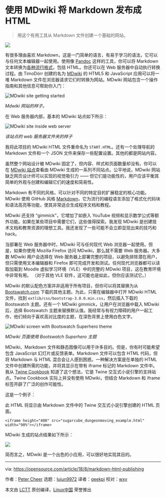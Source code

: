 使用 MDwiki 将 Markdown 发布成 HTML
======
> 用这个有用工具从 Markdown 文件创建一个基础的网站。

![](https://opensource.com/sites/default/files/styles/image-full-size/public/lead-images/coffee_cafe_brew_laptop_desktop.jpg?itok=G-n1o1-o)

有很多理由喜欢 Markdown，这是一门简单的语言，有易于学习的语法，它可以与任何文本编辑器一起使用。使用像 [Pandoc][1] 这样的工具，你可以将 Markdown 文本转换为[各种流行格式][2]，包括 HTML。你还可以在 Web 服务器中自动执行转换过程。由 TimoDörr 创建的名为  [MDwiki][3] 的 HTML5 和 JavaScript 应用可以将一堆 Markdown 文件在浏览器请求它们时转换为网站。MDwiki 网站包含一个操作指南和其他信息可帮助你入门：

![MDwiki site getting started][5]

*Mdwiki 网站的样子。*

在 Web 服务器内部，基本的 MDwiki 站点如下所示：

![MDwiki site inside web server][7]

*该站点的 web 服务器文件夹的样子*

我将此项目的 MDwiki HTML 文件重命名为 `START.HTML`。还有一个处理导航的 Markdown 文件和一个 JSON 文件来保存一些配置设置。其他的都是网站内容。

虽然整个网站设计被 MDwiki 固定了，但内容、样式和页面数量却没有。你可以在 [MDwiki 站点][8]查看由 MDwiki 生成的一系列不同站点。公平地说，MDwiki 网站缺乏网页设计师可以实现的视觉吸引力 —— 但它们是功能性的，用户应该平衡其简单的外观与创建和编辑它们的速度和简易性。

Markdown 有不同的风格，可以针对不同的特定目的扩展稳定的核心功能。MDwiki 使用 GitHub 风格 [Markdown][9]，它为流行的编程语言添加了格式化代码块和语法高亮等功能，使其非常适合生成程序文档和教程。

MDwiki 还支持 “gimmick”，它增加了如嵌入 YouTube 视频和显示数学公式等额外功能。如果在某些项目中需要它们，这些值得探索。我发现 MDwiki 是创建技术文档和教育资源的理想工具。我还发现了一些可能不会立即显现出来的技巧和 hack。

当部署在 Web 服务器中时，MDwiki 可与任何现代 Web 浏览器一起使用。但是，如果你使用 Mozilla Firefox 访问 MDwiki，那么就不需要 Web 服务器。大多数 MDwiki 用户会选择在 Web 服务器上部署完整的项目，以避免排除潜在用户，但只需使用文本编辑器和 Firefox 即可完成开发和测试。任何现代浏览器都可以读取加载到 Moodle 虚拟学习环境（VLE）中的完整的 MDwiki 项目，这在教育环境中非常有用。 （对于其他 VLE 软件，这可能也是如此，但你应该测试它。）

MDwiki 的默认配色方案并非适用于所有项目，但你可以将其替换为从 [Bootswatch.com][10] 下载的其他主题。为此，只需在编辑器中打开 MDwiki HTML 文件，找到 `extlib/css/bootstrap-3.0.0.min.css`，然后插入下载的 Bootswatch 主题。还有一个 MDwiki gimmick，让用户在浏览器中载入 MDwiki 后，选择 Bootswatch 主题来替换默认值。我经常与有视力障碍的用户一起工作，他们倾向于喜欢高对比度的主题，在深色背景上使用白色文字。

![MDwiki screen with Bootswatch Superhero theme][12]

*MDwiki 页面使用 Bootswatch Superhero 主题*

MDwiki、Markdown 文件和静态图像可以用于许多目的。但是，你有时可能希望包含 JavaScript 幻灯片或反馈表单。Markdown 文件可以包含 HTML 代码，但将 Markdown 与 HTML 混合会让人感到困惑。一种解决方案是在单独的 HTML 文件中创建所需的功能，并将其显示在带有 iframe 标记的 Markdown 文件中。我从 [Twine Cookbook][13] 知道了这个想法，它是 Twine 交互式小说引擎的支持站点。Twine Cookbook 实际上并没有使用 MDwiki，但结合 Markdown 和 iframe 标签开辟了广泛的创作可能性。

这是一个例子：

此 HTML 将显示由 Markdown 文件中的 Twine 交互式小说引擎创建的 HTML 页面。

```
<iframe height="400" src="sugarcube_dungeonmoving_example.html" width="90%"></iframe>
```

MDwiki 生成的站点结果如下所示：

![](https://opensource.com/sites/default/files/uploads/4_-_mdwiki_site_summary.png)

简而言之，MDwiki 是一个出色的小应用，可以很好地实现其目的。

--------------------------------------------------------------------------------

via: https://opensource.com/article/18/8/markdown-html-publishing

作者：[Peter Cheer][a]
选题：[lujun9972](https://github.com/lujun9972)
译者：[geekpi](https://github.com/geekpi)
校对：[wxy](https://github.com/wxy)

本文由 [LCTT](https://github.com/LCTT/TranslateProject) 原创编译，[Linux中国](https://linux.cn/) 荣誉推出

[a]: https://opensource.com/users/petercheer
[1]: https://pandoc.org/
[2]: https://opensource.com/downloads/pandoc-cheat-sheet
[3]: http://dynalon.github.io/mdwiki/#!index.md
[4]: https://opensource.com/file/407306
[5]: https://opensource.com/sites/default/files/uploads/1_-_mdwiki_screenshot.png (MDwiki site getting started)
[6]: https://opensource.com/file/407311
[7]: https://opensource.com/sites/default/files/uploads/2_-_mdwiki_inside_web_server.png (MDwiki site inside web server)
[8]: http://dynalon.github.io/mdwiki/#!examples.md
[9]: https://guides.github.com/features/mastering-markdown/
[10]: https://bootswatch.com/
[11]: https://opensource.com/file/407316
[12]: https://opensource.com/sites/default/files/uploads/3_-_mdwiki_bootswatch_superhero.png (MDwiki screen with Bootswatch Superhero theme)
[13]: https://github.com/iftechfoundation/twine-cookbook
